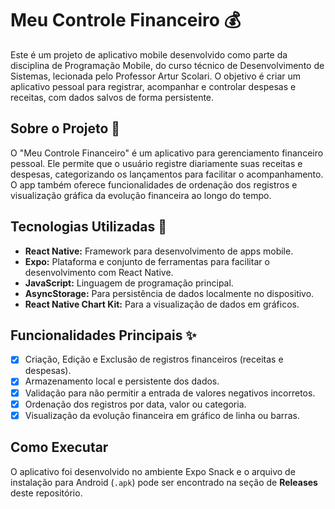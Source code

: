 # Meu Controle Financeiro 💰

Este é um projeto de aplicativo mobile desenvolvido como parte da disciplina de Programação Mobile, do curso técnico de Desenvolvimento de Sistemas, lecionada pelo Professor Artur Scolari. O objetivo é criar um aplicativo pessoal para registrar, acompanhar e controlar despesas e receitas, com dados salvos de forma persistente.

## Sobre o Projeto 📝

O "Meu Controle Financeiro" é um aplicativo para gerenciamento financeiro pessoal. Ele permite que o usuário registre diariamente suas receitas e despesas, categorizando os lançamentos para facilitar o acompanhamento. O app também oferece funcionalidades de ordenação dos registros e visualização gráfica da evolução financeira ao longo do tempo.

## Tecnologias Utilizadas 🚀

* **React Native:** Framework para desenvolvimento de apps mobile.
* **Expo:** Plataforma e conjunto de ferramentas para facilitar o desenvolvimento com React Native.
* **JavaScript:** Linguagem de programação principal.
* **AsyncStorage:** Para persistência de dados localmente no dispositivo.
* **React Native Chart Kit:** Para a visualização de dados em gráficos.

## Funcionalidades Principais ✨

- [x] Criação, Edição e Exclusão de registros financeiros (receitas e despesas).
- [x] Armazenamento local e persistente dos dados.
- [x] Validação para não permitir a entrada de valores negativos incorretos.
- [x] Ordenação dos registros por data, valor ou categoria.
- [x] Visualização da evolução financeira em gráfico de linha ou barras.

## Como Executar

O aplicativo foi desenvolvido no ambiente Expo Snack e o arquivo de instalação para Android (`.apk`) pode ser encontrado na seção de **Releases** deste repositório.
